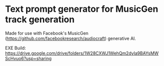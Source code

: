 # Text prompt generator for MusicGen track generation

Made for use with Facebook's MusicGen (https://github.com/facebookresearch/audiocraft) generative AI.

EXE Build: https://drive.google.com/drive/folders/1W28CXWJ1WehQm2dyIa9BAYsMWScHvuo6?usp=sharing 
